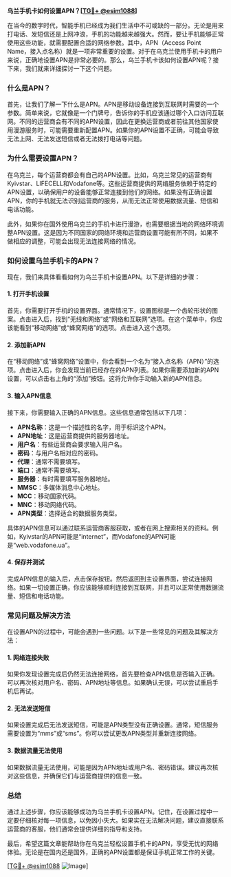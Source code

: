 **乌兰手机卡如何设置APN？[[TG💪+ @esim1088](https://t.me/s/esim1088)]**

在当今的数字时代，智能手机已经成为我们生活中不可或缺的一部分。无论是用来打电话、发短信还是上网冲浪，手机的功能越来越强大。然而，要让手机能够正常使用这些功能，就需要配置合适的网络参数。其中，APN（Access Point Name，接入点名称）就是一项非常重要的设置。对于在乌克兰使用手机卡的用户来说，正确地设置APN是非常必要的。那么，乌兰手机卡该如何设置APN呢？接下来，我们就来详细探讨一下这个问题。

### 什么是APN？

首先，让我们了解一下什么是APN。APN是移动设备连接到互联网时需要的一个参数。简单来说，它就像是一个门牌号，告诉你的手机应该通过哪个入口访问互联网。不同的运营商会有不同的APN设置，因此在更换运营商或者前往其他国家使用漫游服务时，可能需要重新配置APN。如果你的APN设置不正确，可能会导致无法上网、无法发送短信或者无法拨打电话等问题。

### 为什么需要设置APN？

在乌克兰，每个运营商都会有自己的APN设置。比如，乌克兰常见的运营商有Kyivstar、LIFECELL和Vodafone等。这些运营商提供的网络服务依赖于特定的APN设置，以确保用户的设备能够正常连接到他们的网络。如果没有正确设置APN，你的手机就无法识别运营商的服务，从而无法正常使用数据流量、短信和电话功能。

此外，如果你在国外使用乌克兰的手机卡进行漫游，也需要根据当地的网络环境调整APN设置。这是因为不同国家的网络环境和运营商设置可能有所不同，如果不做相应的调整，可能会出现无法连接网络的情况。

### 如何设置乌兰手机卡的APN？

现在，我们来具体看看如何为乌兰手机卡设置APN。以下是详细的步骤：

#### 1. 打开手机设置

首先，你需要打开手机的设置界面。通常情况下，设置图标是一个齿轮形状的图案。点击进入后，找到“无线和网络”或“网络和互联网”选项。在这个菜单中，你应该能看到“移动网络”或“蜂窝网络”的选项。点击进入这个选项。

#### 2. 添加新APN

在“移动网络”或“蜂窝网络”设置中，你会看到一个名为“接入点名称（APN）”的选项。点击进入后，你会发现当前已经存在的APN列表。如果你需要添加新的APN设置，可以点击右上角的“添加”按钮。这将允许你手动输入新的APN信息。

#### 3. 输入APN信息

接下来，你需要输入正确的APN信息。这些信息通常包括以下几项：
- **APN名称**：这是一个描述性的名字，用于标识这个APN。
- **APN地址**：这是运营商提供的服务器地址。
- **用户名**：有些运营商会要求输入用户名。
- **密码**：与用户名相对应的密码。
- **代理**：通常不需要填写。
- **端口**：通常不需要填写。
- **服务器**：有时需要填写服务器地址。
- **MMSC**：多媒体消息中心地址。
- **MCC**：移动国家代码。
- **MNC**：移动网络代码。
- **APN类型**：选择适合的数据服务类型。

具体的APN信息可以通过联系运营商客服获取，或者在网上搜索相关的资料。例如，Kyivstar的APN可能是“internet”，而Vodafone的APN可能是“web.vodafone.ua”。

#### 4. 保存并测试

完成APN信息的输入后，点击保存按钮。然后返回到主设置界面，尝试连接网络。如果一切设置正确，你应该能够顺利连接到互联网，并且可以正常使用数据流量、短信和电话功能。

### 常见问题及解决方法

在设置APN的过程中，可能会遇到一些问题。以下是一些常见的问题及其解决方法：

#### 1. 网络连接失败

如果你发现设置完成后仍然无法连接网络，首先要检查APN信息是否输入正确。可以再次核对用户名、密码、APN地址等信息。如果确认无误，可以尝试重启手机后再试。

#### 2. 无法发送短信

如果设置完成后无法发送短信，可能是APN类型没有正确设置。通常，短信服务需要设置为“mms”或“sms”。你可以尝试更改APN类型并重新连接网络。

#### 3. 数据流量无法使用

如果数据流量无法使用，可能是因为APN地址或用户名、密码错误。建议再次核对这些信息，并确保它们与运营商提供的信息一致。

### 总结

通过上述步骤，你应该能够成功为乌兰手机卡设置APN。记住，在设置过程中一定要仔细核对每一项信息，以免因小失大。如果实在无法解决问题，建议直接联系运营商的客服，他们通常会提供详细的指导和支持。

最后，希望这篇文章能帮助你在乌克兰轻松设置手机卡的APN，享受无忧的网络体验。无论是在国内还是国外，正确的APN设置都是保证手机正常工作的关键。

[[TG💪+ @esim1088](https://t.me/s/esim1088) ![Image](https://i.postimg.cc/4NQfJmqS/Snipaste-2025-05-13-00-14-12.png)]